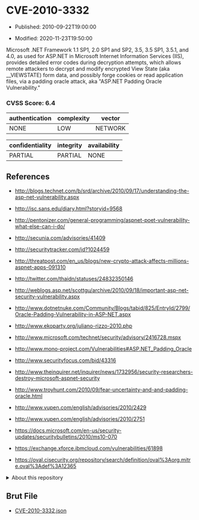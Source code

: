 # CVE-2010-3332

- Published: 2010-09-22T19:00:00

- Modified: 2020-11-23T19:50:00

Microsoft .NET Framework 1.1 SP1, 2.0 SP1 and SP2, 3.5, 3.5 SP1, 3.5.1, and 4.0, as used for ASP.NET in Microsoft Internet Information Services (IIS), provides detailed error codes during decryption attempts, which allows remote attackers to decrypt and modify encrypted View State (aka __VIEWSTATE) form data, and possibly forge cookies or read application files, via a padding oracle attack, aka "ASP.NET Padding Oracle Vulnerability."

### CVSS Score: **6.4**

| authentication | complexity | vector |
| --- | --- | --- |
| NONE | LOW | NETWORK |

| confidentiality | integrity | availability |
| --- | --- | --- |
| PARTIAL | PARTIAL | NONE |

## References

* http://blogs.technet.com/b/srd/archive/2010/09/17/understanding-the-asp-net-vulnerability.aspx

* http://isc.sans.edu/diary.html?storyid=9568

* http://pentonizer.com/general-programming/aspnet-poet-vulnerability-what-else-can-i-do/

* http://secunia.com/advisories/41409

* http://securitytracker.com/id?1024459

* http://threatpost.com/en_us/blogs/new-crypto-attack-affects-millions-aspnet-apps-091310

* http://twitter.com/thaidn/statuses/24832350146

* http://weblogs.asp.net/scottgu/archive/2010/09/18/important-asp-net-security-vulnerability.aspx

* http://www.dotnetnuke.com/Community/Blogs/tabid/825/EntryId/2799/Oracle-Padding-Vulnerability-in-ASP-NET.aspx

* http://www.ekoparty.org/juliano-rizzo-2010.php

* http://www.microsoft.com/technet/security/advisory/2416728.mspx

* http://www.mono-project.com/Vulnerabilities#ASP.NET_Padding_Oracle

* http://www.securityfocus.com/bid/43316

* http://www.theinquirer.net/inquirer/news/1732956/security-researchers-destroy-microsoft-aspnet-security

* http://www.troyhunt.com/2010/09/fear-uncertainty-and-and-padding-oracle.html

* http://www.vupen.com/english/advisories/2010/2429

* http://www.vupen.com/english/advisories/2010/2751

* https://docs.microsoft.com/en-us/security-updates/securitybulletins/2010/ms10-070

* https://exchange.xforce.ibmcloud.com/vulnerabilities/61898

* https://oval.cisecurity.org/repository/search/definition/oval%3Aorg.mitre.oval%3Adef%3A12365

<details>
<summary>About this repository</summary> 

  This repository is part of the project [Live Hack CVE](https://github.com/Live-Hack-CVE). Main website can be found [www.live-hack.org](https://www.live-hack.org) 
  
  Made by [Sn0wAlice](https://github.com/Sn0wAlice) for the people that care about security and need to have a feed of the latest CVEs. Hope you enjoy it, don't forget to star the repo and follow me on [Twitter](https://twitter.com/Sn0wAlice) and [Github](https://github.com/Sn0wAlice). And that is my [personnal website](https://www.alice-snow.me/)

  - [Home Page](https://github.com/Live-Hack-CVE)
  - [Framework](https://github.com/Live-Hack-CVE/cve-framework)
  - [CVE database](https://github.com/Live-Hack-CVE/full_database)
  - [Changelog](https://github.com/Live-Hack-CVE/Changelog)
</details>

## Brut File

* [CVE-2010-3332.json](https://raw.githubusercontent.com/Live-Hack-CVE/full_database/main/cves/2010/CVE-2010-3332.json)

